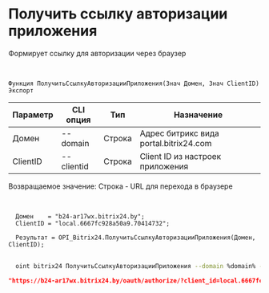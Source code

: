 ﻿---
sidebar_position: 1
---

# Получить ссылку авторизации приложения
 Формирует ссылку для авторизации через браузер


<br/>


`Функция ПолучитьСсылкуАвторизацииПриложения(Знач Домен, Знач ClientID) Экспорт`

  | Параметр | CLI опция | Тип | Назначение |
  |-|-|-|-|
  | Домен | --domain | Строка | Адрес битрикс вида portal.bitrix24.com |
  | ClientID | --clientid | Строка | Client ID из настроек приложения |

  
  Возвращаемое значение:   Строка - URL для перехода в браузере

<br/>




```bsl title="Пример кода"
  Домен    = "b24-ar17wx.bitrix24.by";
  ClientID = "local.6667fc928a50a9.70414732";
  
  Результат = OPI_Bitrix24.ПолучитьСсылкуАвторизацииПриложения(Домен, ClientID);
```
	


```sh title="Пример команды CLI"
    
  oint bitrix24 ПолучитьСсылкуАвторизацииПриложения --domain %domain% --clientid %clientid%

```

```json title="Результат"
"https://b24-ar17wx.bitrix24.by/oauth/authorize/?client_id=local.6667fc928a50a9.70414732"
```
